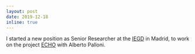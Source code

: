 ```yaml
---
layout: post
date: 2019-12-18
inline: true
---
```


I started a new position as Senior Researcher at the [IEGD](http://iegd.csic.es/en) in Madrid, to work on the project [ECHO](projects/02_echo/) with Alberto Palloni.
